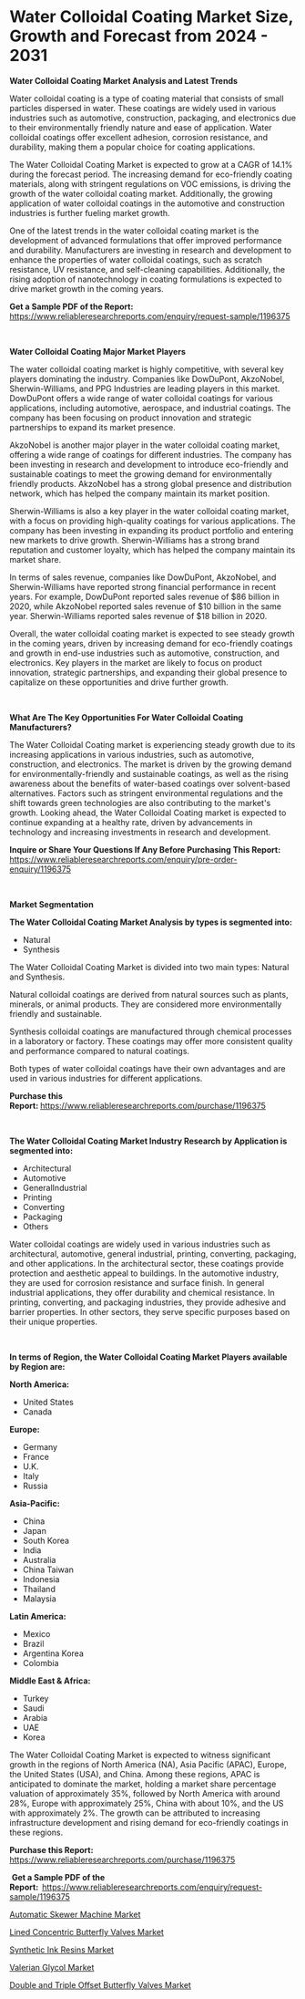 <p><h1>Water Colloidal Coating Market Size, Growth and Forecast from 2024 - 2031</h1></p><p><strong>Water Colloidal Coating Market Analysis and Latest Trends</strong></p>
<p><p>Water colloidal coating is a type of coating material that consists of small particles dispersed in water. These coatings are widely used in various industries such as automotive, construction, packaging, and electronics due to their environmentally friendly nature and ease of application. Water colloidal coatings offer excellent adhesion, corrosion resistance, and durability, making them a popular choice for coating applications.</p><p>The Water Colloidal Coating Market is expected to grow at a CAGR of 14.1% during the forecast period. The increasing demand for eco-friendly coating materials, along with stringent regulations on VOC emissions, is driving the growth of the water colloidal coating market. Additionally, the growing application of water colloidal coatings in the automotive and construction industries is further fueling market growth.</p><p>One of the latest trends in the water colloidal coating market is the development of advanced formulations that offer improved performance and durability. Manufacturers are investing in research and development to enhance the properties of water colloidal coatings, such as scratch resistance, UV resistance, and self-cleaning capabilities. Additionally, the rising adoption of nanotechnology in coating formulations is expected to drive market growth in the coming years.</p></p>
<p><strong>Get a Sample PDF of the Report:&nbsp;</strong> <a href="https://www.reliableresearchreports.com/enquiry/request-sample/1196375">https://www.reliableresearchreports.com/enquiry/request-sample/1196375</a></p>
<p>&nbsp;</p>
<p><strong>Water Colloidal Coating Major Market Players</strong></p>
<p><p>The water colloidal coating market is highly competitive, with several key players dominating the industry. Companies like DowDuPont, AkzoNobel, Sherwin-Williams, and PPG Industries are leading players in this market. DowDuPont offers a wide range of water colloidal coatings for various applications, including automotive, aerospace, and industrial coatings. The company has been focusing on product innovation and strategic partnerships to expand its market presence.</p><p>AkzoNobel is another major player in the water colloidal coating market, offering a wide range of coatings for different industries. The company has been investing in research and development to introduce eco-friendly and sustainable coatings to meet the growing demand for environmentally friendly products. AkzoNobel has a strong global presence and distribution network, which has helped the company maintain its market position.</p><p>Sherwin-Williams is also a key player in the water colloidal coating market, with a focus on providing high-quality coatings for various applications. The company has been investing in expanding its product portfolio and entering new markets to drive growth. Sherwin-Williams has a strong brand reputation and customer loyalty, which has helped the company maintain its market share.</p><p>In terms of sales revenue, companies like DowDuPont, AkzoNobel, and Sherwin-Williams have reported strong financial performance in recent years. For example, DowDuPont reported sales revenue of $86 billion in 2020, while AkzoNobel reported sales revenue of $10 billion in the same year. Sherwin-Williams reported sales revenue of $18 billion in 2020.</p><p>Overall, the water colloidal coating market is expected to see steady growth in the coming years, driven by increasing demand for eco-friendly coatings and growth in end-use industries such as automotive, construction, and electronics. Key players in the market are likely to focus on product innovation, strategic partnerships, and expanding their global presence to capitalize on these opportunities and drive further growth.</p></p>
<p>&nbsp;</p>
<p><strong>What Are The Key Opportunities For Water Colloidal Coating Manufacturers?</strong></p>
<p><p>The Water Colloidal Coating market is experiencing steady growth due to its increasing applications in various industries, such as automotive, construction, and electronics. The market is driven by the growing demand for environmentally-friendly and sustainable coatings, as well as the rising awareness about the benefits of water-based coatings over solvent-based alternatives. Factors such as stringent environmental regulations and the shift towards green technologies are also contributing to the market's growth. Looking ahead, the Water Colloidal Coating market is expected to continue expanding at a healthy rate, driven by advancements in technology and increasing investments in research and development.</p></p>
<p><strong>Inquire or Share Your Questions If Any Before Purchasing This Report:</strong> <a href="https://www.reliableresearchreports.com/enquiry/pre-order-enquiry/1196375">https://www.reliableresearchreports.com/enquiry/pre-order-enquiry/1196375</a></p>
<p>&nbsp;</p>
<p><strong>Market Segmentation</strong></p>
<p><strong>The Water Colloidal Coating Market Analysis by types is segmented into:</strong></p>
<p><ul><li>Natural</li><li>Synthesis</li></ul></p>
<p><p>The Water Colloidal Coating Market is divided into two main types: Natural and Synthesis. </p><p>Natural colloidal coatings are derived from natural sources such as plants, minerals, or animal products. They are considered more environmentally friendly and sustainable.</p><p>Synthesis colloidal coatings are manufactured through chemical processes in a laboratory or factory. These coatings may offer more consistent quality and performance compared to natural coatings.</p><p>Both types of water colloidal coatings have their own advantages and are used in various industries for different applications.</p></p>
<p><strong>Purchase this Report:&nbsp;</strong><a href="https://www.reliableresearchreports.com/purchase/1196375">https://www.reliableresearchreports.com/purchase/1196375</a></p>
<p>&nbsp;</p>
<p><strong>The Water Colloidal Coating Market Industry Research by Application is segmented into:</strong></p>
<p><ul><li>Architectural</li><li>Automotive</li><li>GeneralIndustrial</li><li>Printing</li><li>Converting</li><li>Packaging</li><li>Others</li></ul></p>
<p><p>Water colloidal coatings are widely used in various industries such as architectural, automotive, general industrial, printing, converting, packaging, and other applications. In the architectural sector, these coatings provide protection and aesthetic appeal to buildings. In the automotive industry, they are used for corrosion resistance and surface finish. In general industrial applications, they offer durability and chemical resistance. In printing, converting, and packaging industries, they provide adhesive and barrier properties. In other sectors, they serve specific purposes based on their unique properties.</p></p>
<p>&nbsp;</p>
<p><strong>In terms of Region, the Water Colloidal Coating Market Players available by Region are:</strong></p>
<p>
    <p> <strong> North America: </strong>
        <ul>
            <li>United States</li>
            <li>Canada</li>
        </ul>
        </p> 
    <p> <strong> Europe: </strong>
        <ul>
            <li>Germany</li>
            <li>France</li>
            <li>U.K.</li>
            <li>Italy</li>
            <li>Russia</li>
        </ul>
        </p> 
    <p> <strong> Asia-Pacific: </strong>
        <ul>
            <li>China</li>
            <li>Japan</li>
            <li>South Korea</li>
            <li>India</li>
            <li>Australia</li>
            <li>China Taiwan</li>
            <li>Indonesia</li>
            <li>Thailand</li>
            <li>Malaysia</li>
        </ul>
        </p> 
    <p> <strong> Latin America: </strong>
        <ul>
            <li>Mexico</li>
            <li>Brazil</li>
            <li>Argentina Korea</li>
            <li>Colombia</li>
        </ul>
        </p> 
    <p> <strong> Middle East & Africa: </strong>
        <ul>
            <li>Turkey</li>
            <li>Saudi</li>
            <li>Arabia</li>
            <li>UAE</li>
            <li>Korea</li>
        </ul>
    </p>
    </p>
<p><p>The Water Colloidal Coating Market is expected to witness significant growth in the regions of North America (NA), Asia Pacific (APAC), Europe, the United States (USA), and China. Among these regions, APAC is anticipated to dominate the market, holding a market share percentage valuation of approximately 35%, followed by North America with around 28%, Europe with approximately 25%, China with about 10%, and the US with approximately 2%. The growth can be attributed to increasing infrastructure development and rising demand for eco-friendly coatings in these regions.</p></p>
<p><strong>Purchase this Report: </strong><a href="https://www.reliableresearchreports.com/purchase/1196375">https://www.reliableresearchreports.com/purchase/1196375</a></p>
<p>&nbsp;<strong>Get a Sample PDF of the Report:&nbsp;&nbsp;</strong><a href="https://www.reliableresearchreports.com/enquiry/request-sample/1196375">https://www.reliableresearchreports.com/enquiry/request-sample/1196375</a></p>
<p><strong></strong></p>
<p><p><a href="https://issuu.com/reportprime-2/docs/automatic-skewer-machine-market-size-2030.pptx">Automatic Skewer Machine Market</a></p><p><a href="https://medium.com/@joseramirez66655/lined-concentric-butterfly-valves-market-the-key-to-successful-business-strategy-forecast-till-9006ec16a963">Lined Concentric Butterfly Valves Market</a></p><p><a href="https://github.com/yoshih12/Market-Research-Report-List-1/blob/main/synthetic-ink-resins-market.md">Synthetic Ink Resins Market</a></p><p><a href="https://github.com/castoriffic/Market-Research-Report-List-3/blob/main/valerian-glycol-market.md">Valerian Glycol Market</a></p><p><a href="https://medium.com/@joseramirez66655/double-and-triple-offset-butterfly-valves-market-size-reveals-the-best-marketing-channels-in-global-39bb7c369595">Double and Triple Offset Butterfly Valves Market</a></p></p>